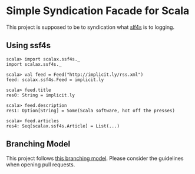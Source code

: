 Simple Syndication Facade for Scala
===================================

This project is supposed to be to syndication what [slf4s][2] is to logging.


Using ssf4s
-----------

```text
scala> import scalax.ssf4s._
import scalax.ssf4s._

scala> val feed = Feed("http://implicit.ly/rss.xml")
feed: scalax.ssf4s.Feed = implicit.ly

scala> feed.title
res0: String = implicit.ly

scala> feed.description
res1: Option[String] = Some(Scala software, hot off the presses)

scala> feed.articles
res4: Seq[scalax.ssf4s.Article] = List(...)
```


Branching Model
---------------

This project follows [this branching model][1]. Please consider the guidelines
when opening pull requests.

[1]: http://nvie.com/posts/a-successful-git-branching-model/
[2]: https://github.com/weiglewilczek/slf4s

